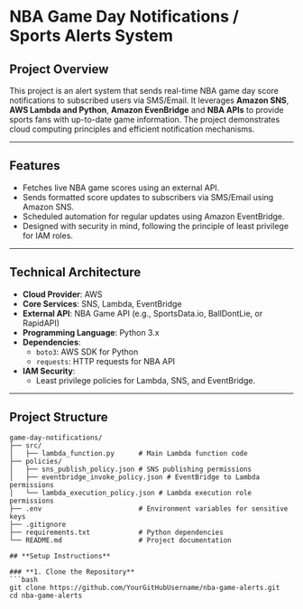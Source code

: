 # NBA Game Day Notifications / Sports Alerts System

## **Project Overview**
This project is an alert system that sends real-time NBA game day score notifications to subscribed users via SMS/Email. It leverages **Amazon SNS**, **AWS Lambda and Python**, **Amazon EvenBridge** and **NBA APIs** to provide sports fans with up-to-date game information. The project demonstrates cloud computing principles and efficient notification mechanisms.

---

## **Features**
- Fetches live NBA game scores using an external API.
- Sends formatted score updates to subscribers via SMS/Email using Amazon SNS.
- Scheduled automation for regular updates using Amazon EventBridge.
- Designed with security in mind, following the principle of least privilege for IAM roles.

---

## **Technical Architecture**
- **Cloud Provider**: AWS
- **Core Services**: SNS, Lambda, EventBridge
- **External API**: NBA Game API (e.g., SportsData.io, BallDontLie, or RapidAPI)
- **Programming Language**: Python 3.x
- **Dependencies**:
  - `boto3`: AWS SDK for Python
  - `requests`: HTTP requests for NBA API
- **IAM Security**:
  - Least privilege policies for Lambda, SNS, and EventBridge.

---

## **Project Structure**
```plaintext
game-day-notifications/
├── src/
│   ├── lambda_function.py      # Main Lambda function code
├── policies/
│   ├── sns_publish_policy.json # SNS publishing permissions
│   ├── eventbridge_invoke_policy.json # EventBridge to Lambda permissions
│   └── lambda_execution_policy.json # Lambda execution role permissions
├── .env                        # Environment variables for sensitive keys
├── .gitignore
├── requirements.txt            # Python dependencies
└── README.md                   # Project documentation

## **Setup Instructions**

### **1. Clone the Repository**
```bash
git clone https://github.com/YourGitHubUsername/nba-game-alerts.git
cd nba-game-alerts

